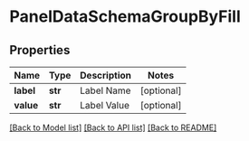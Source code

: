 # PanelDataSchemaGroupByFill

## Properties
Name | Type | Description | Notes
------------ | ------------- | ------------- | -------------
**label** | **str** | Label Name | [optional] 
**value** | **str** | Label Value | [optional] 

[[Back to Model list]](../README.md#documentation-for-models) [[Back to API list]](../README.md#documentation-for-api-endpoints) [[Back to README]](../README.md)


